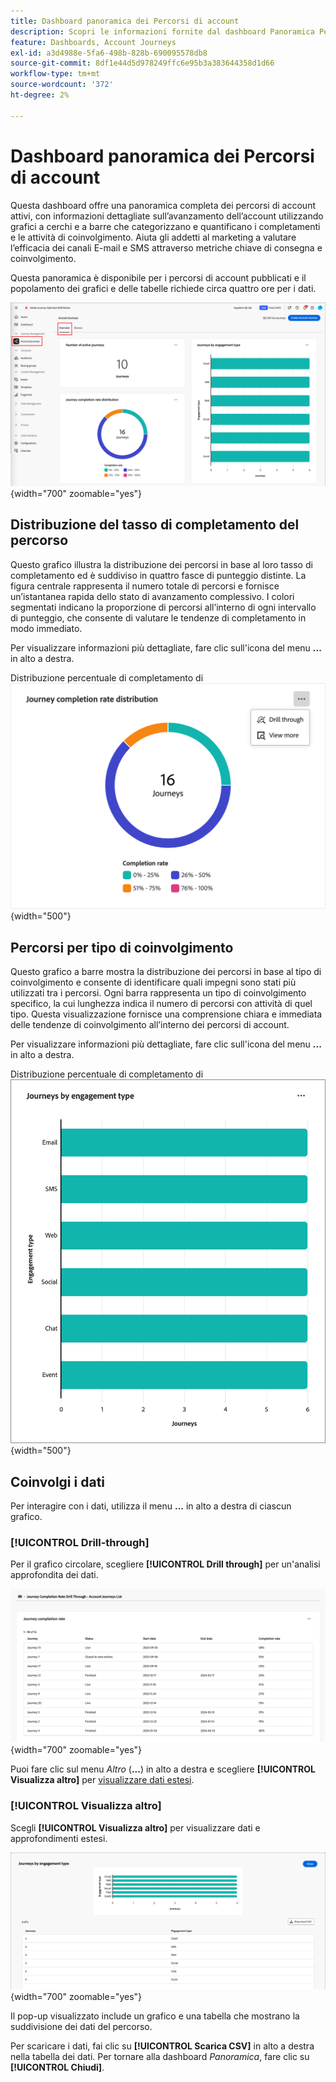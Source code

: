```yaml
---
title: Dashboard panoramica dei Percorsi di account
description: Scopri le informazioni fornite dal dashboard Panoramica Percorso e come possono essere utili per monitorare e gestire la strategia di percorso dell’account.
feature: Dashboards, Account Journeys
exl-id: a3d4988e-5fa6-498b-828b-690095578db8
source-git-commit: 8df1e44d5d978249ffc6e95b3a383644358d1d66
workflow-type: tm+mt
source-wordcount: '372'
ht-degree: 2%

---
```


# Dashboard panoramica dei Percorsi di account

Questa dashboard offre una panoramica completa dei percorsi di account attivi, con informazioni dettagliate sull’avanzamento dell’account utilizzando grafici a cerchi e a barre che categorizzano e quantificano i completamenti e le attività di coinvolgimento. Aiuta gli addetti al marketing a valutare l’efficacia dei canali E-mail e SMS attraverso metriche chiave di consegna e coinvolgimento.

Questa panoramica è disponibile per i percorsi di account pubblicati e il popolamento dei grafici e delle tabelle richiede circa quattro ore per i dati.

![Panoramica Percorso](./assets/journey-overview.png){width="700" zoomable="yes"}

## Distribuzione del tasso di completamento del percorso

Questo grafico illustra la distribuzione dei percorsi in base al loro tasso di completamento ed è suddiviso in quattro fasce di punteggio distinte. La figura centrale rappresenta il numero totale di percorsi e fornisce un’istantanea rapida dello stato di avanzamento complessivo. I colori segmentati indicano la proporzione di percorsi all’interno di ogni intervallo di punteggio, che consente di valutare le tendenze di completamento in modo immediato.

Per visualizzare informazioni più dettagliate, fare clic sull&#39;icona del menu **...** in alto a destra.

Distribuzione percentuale di completamento di ![ Percorsi](./assets/journey-completion-rate-distribution.png){width="500"}

## Percorsi per tipo di coinvolgimento

Questo grafico a barre mostra la distribuzione dei percorsi in base al tipo di coinvolgimento e consente di identificare quali impegni sono stati più utilizzati tra i percorsi. Ogni barra rappresenta un tipo di coinvolgimento specifico, la cui lunghezza indica il numero di percorsi con attività di quel tipo. Questa visualizzazione fornisce una comprensione chiara e immediata delle tendenze di coinvolgimento all’interno dei percorsi di account.

Per visualizzare informazioni più dettagliate, fare clic sull&#39;icona del menu **...** in alto a destra.

Distribuzione percentuale di completamento di ![ Percorsi](./assets/journeys-by-engagement-type.png){width="500"}

## Coinvolgi i dati

Per interagire con i dati, utilizza il menu **...** in alto a destra di ciascun grafico.

### [!UICONTROL Drill-through]

Per il grafico circolare, scegliere **[!UICONTROL Drill through]** per un&#39;analisi approfondita dei dati.

![Eseguire il drill-through per accedere ai dati del grafico](./assets/journey-completion-rate-drill-through.png){width="700" zoomable="yes"}

Puoi fare clic sul menu _Altro_ (**...**) in alto a destra e scegliere **[!UICONTROL Visualizza altro]** per [visualizzare dati estesi](#view-more).

### [!UICONTROL Visualizza altro]

Scegli **[!UICONTROL Visualizza altro]** per visualizzare dati e approfondimenti estesi.

![Visualizza dati estesi](./assets/journeys-by-engagement-view-more.png){width="700" zoomable="yes"}

Il pop-up visualizzato include un grafico e una tabella che mostrano la suddivisione dei dati del percorso.

Per scaricare i dati, fai clic su **[!UICONTROL Scarica CSV]** in alto a destra nella tabella dei dati. Per tornare alla dashboard _Panoramica_, fare clic su **[!UICONTROL Chiudi]**.
